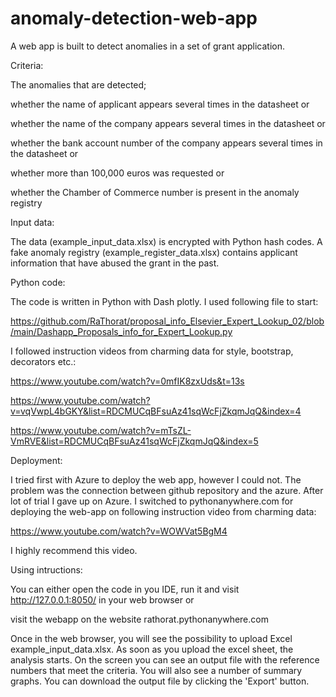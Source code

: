 # anomaly-detection-web-app


A web app is built to detect anomalies in a set of grant application. 

Criteria:

The anomalies that are detected; 

whether the name of applicant appears several times in the datasheet or

whether the name of the company appears several times in the datasheet or

whether the bank account number of the company appears several times in the datasheet or

whether more than 100,000 euros was requested or

whether the Chamber of Commerce number is present in the anomaly registry

Input data:

The data (example_input_data.xlsx) is encrypted with Python hash codes. A fake anomaly registry (example_register_data.xlsx) contains applicant information that have abused the grant in the past.

Python code: 

The code is written in Python with Dash plotly. I used following file to start:

https://github.com/RaThorat/proposal_info_Elsevier_Expert_Lookup_02/blob/main/Dashapp_Proposals_info_for_Expert_Lookup.py

I followed instruction videos from charming data for style, bootstrap, decorators etc.:

https://www.youtube.com/watch?v=0mfIK8zxUds&t=13s

https://www.youtube.com/watch?v=vqVwpL4bGKY&list=RDCMUCqBFsuAz41sqWcFjZkqmJqQ&index=4

https://www.youtube.com/watch?v=mTsZL-VmRVE&list=RDCMUCqBFsuAz41sqWcFjZkqmJqQ&index=5

Deployment: 

I tried first with Azure to deploy the web app, however I could not. The problem was the connection between github repository and the azure. After lot of trial I gave up on Azure. I switched to pythonanywhere.com for deploying the web-app on following instruction video from charming data:

https://www.youtube.com/watch?v=WOWVat5BgM4

I highly recommend this video.

Using intructions:

You can either open the code in you IDE, run it and visit http://127.0.0.1:8050/ in your web browser or

visit the webapp on the website rathorat.pythonanywhere.com
 
Once in the web browser, you will see the possibility to upload Excel example_input_data.xlsx. As soon as you upload the excel sheet, the analysis starts. On the screen you can see an output file with the reference numbers that meet the criteria. You will also see a number of summary graphs.
You can download the output file by clicking the 'Export' button.
